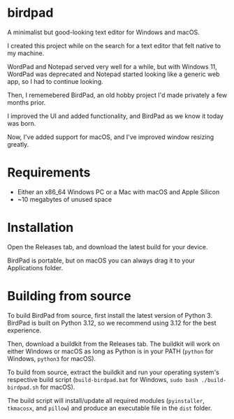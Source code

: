 # birdpad
A minimalist but good-looking text editor for Windows and macOS.

I created this project while on the search for a text editor that felt native to my machine.

WordPad and Notepad served very well for a while, but with Windows 11, WordPad was deprecated and Notepad started looking like a generic web app, so I had to continue looking.

Then, I rememebered BirdPad, an old hobby project I'd made privately a few months prior.

I improved the UI and added functionality, and BirdPad as we know it today was born.

Now, I've added support for macOS, and I've improved window resizing greatly.

# Requirements
- Either an x86_64 Windows PC or a Mac with macOS and Apple Silicon
- ~10 megabytes of unused space

# Installation
Open the Releases tab, and download the latest build for your device.

BirdPad is portable, but on macOS you can always drag it to your Applications folder.

# Building from source
To build BirdPad from source, first install the latest version of Python 3. BirdPad is built on Python 3.12, so we recommend using 3.12 for the best experience.

Then, download a buildkit from the Releases tab. The buildkit will work on either Windows or macOS as long as Python is in your PATH (`python` for Windows, `python3` for macOS).

To build from source, extract the buildkit and run your operating system's respective build script (`build-birdpad.bat` for Windows, `sudo bash ./build-birdpad.sh` for macOS).

The build script will install/update all required modules (`pyinstaller`, `tkmacosx`, and `pillow`) and produce an executable file in the `dist` folder.
